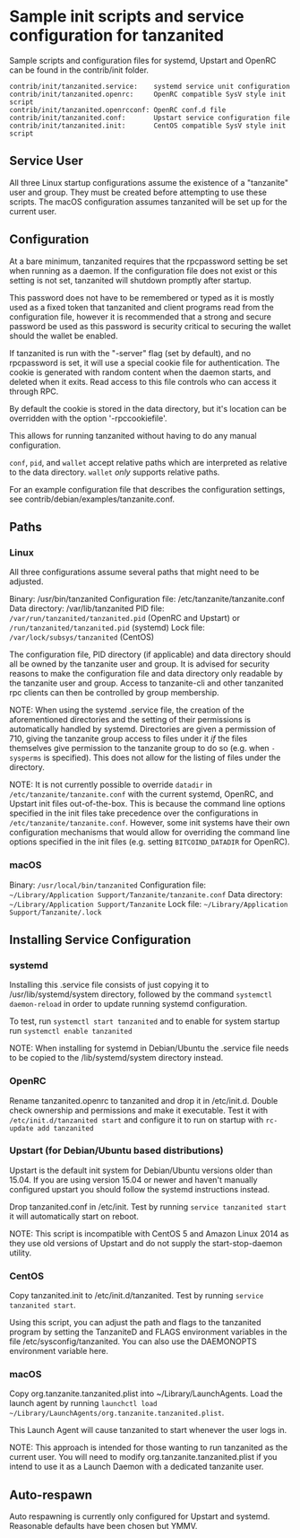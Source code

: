 Sample init scripts and service configuration for tanzanited
==========================================================

Sample scripts and configuration files for systemd, Upstart and OpenRC
can be found in the contrib/init folder.

    contrib/init/tanzanited.service:    systemd service unit configuration
    contrib/init/tanzanited.openrc:     OpenRC compatible SysV style init script
    contrib/init/tanzanited.openrcconf: OpenRC conf.d file
    contrib/init/tanzanited.conf:       Upstart service configuration file
    contrib/init/tanzanited.init:       CentOS compatible SysV style init script

Service User
---------------------------------

All three Linux startup configurations assume the existence of a "tanzanite" user
and group.  They must be created before attempting to use these scripts.
The macOS configuration assumes tanzanited will be set up for the current user.

Configuration
---------------------------------

At a bare minimum, tanzanited requires that the rpcpassword setting be set
when running as a daemon.  If the configuration file does not exist or this
setting is not set, tanzanited will shutdown promptly after startup.

This password does not have to be remembered or typed as it is mostly used
as a fixed token that tanzanited and client programs read from the configuration
file, however it is recommended that a strong and secure password be used
as this password is security critical to securing the wallet should the
wallet be enabled.

If tanzanited is run with the "-server" flag (set by default), and no rpcpassword is set,
it will use a special cookie file for authentication. The cookie is generated with random
content when the daemon starts, and deleted when it exits. Read access to this file
controls who can access it through RPC.

By default the cookie is stored in the data directory, but it's location can be overridden
with the option '-rpccookiefile'.

This allows for running tanzanited without having to do any manual configuration.

`conf`, `pid`, and `wallet` accept relative paths which are interpreted as
relative to the data directory. `wallet` *only* supports relative paths.

For an example configuration file that describes the configuration settings,
see contrib/debian/examples/tanzanite.conf.

Paths
---------------------------------

### Linux

All three configurations assume several paths that might need to be adjusted.

Binary:              /usr/bin/tanzanited
Configuration file:  /etc/tanzanite/tanzanite.conf
Data directory:      /var/lib/tanzanited
PID file:            `/var/run/tanzanited/tanzanited.pid` (OpenRC and Upstart) or `/run/tanzanited/tanzanited.pid` (systemd)
Lock file:           `/var/lock/subsys/tanzanited` (CentOS)

The configuration file, PID directory (if applicable) and data directory
should all be owned by the tanzanite user and group.  It is advised for security
reasons to make the configuration file and data directory only readable by the
tanzanite user and group.  Access to tanzanite-cli and other tanzanited rpc clients
can then be controlled by group membership.

NOTE: When using the systemd .service file, the creation of the aforementioned
directories and the setting of their permissions is automatically handled by
systemd. Directories are given a permission of 710, giving the tanzanite group
access to files under it _if_ the files themselves give permission to the
tanzanite group to do so (e.g. when `-sysperms` is specified). This does not allow
for the listing of files under the directory.

NOTE: It is not currently possible to override `datadir` in
`/etc/tanzanite/tanzanite.conf` with the current systemd, OpenRC, and Upstart init
files out-of-the-box. This is because the command line options specified in the
init files take precedence over the configurations in
`/etc/tanzanite/tanzanite.conf`. However, some init systems have their own
configuration mechanisms that would allow for overriding the command line
options specified in the init files (e.g. setting `BITCOIND_DATADIR` for
OpenRC).

### macOS

Binary:              `/usr/local/bin/tanzanited`
Configuration file:  `~/Library/Application Support/Tanzanite/tanzanite.conf`
Data directory:      `~/Library/Application Support/Tanzanite`
Lock file:           `~/Library/Application Support/Tanzanite/.lock`

Installing Service Configuration
-----------------------------------

### systemd

Installing this .service file consists of just copying it to
/usr/lib/systemd/system directory, followed by the command
`systemctl daemon-reload` in order to update running systemd configuration.

To test, run `systemctl start tanzanited` and to enable for system startup run
`systemctl enable tanzanited`

NOTE: When installing for systemd in Debian/Ubuntu the .service file needs to be copied to the /lib/systemd/system directory instead.

### OpenRC

Rename tanzanited.openrc to tanzanited and drop it in /etc/init.d.  Double
check ownership and permissions and make it executable.  Test it with
`/etc/init.d/tanzanited start` and configure it to run on startup with
`rc-update add tanzanited`

### Upstart (for Debian/Ubuntu based distributions)

Upstart is the default init system for Debian/Ubuntu versions older than 15.04. If you are using version 15.04 or newer and haven't manually configured upstart you should follow the systemd instructions instead.

Drop tanzanited.conf in /etc/init.  Test by running `service tanzanited start`
it will automatically start on reboot.

NOTE: This script is incompatible with CentOS 5 and Amazon Linux 2014 as they
use old versions of Upstart and do not supply the start-stop-daemon utility.

### CentOS

Copy tanzanited.init to /etc/init.d/tanzanited. Test by running `service tanzanited start`.

Using this script, you can adjust the path and flags to the tanzanited program by
setting the TanzaniteD and FLAGS environment variables in the file
/etc/sysconfig/tanzanited. You can also use the DAEMONOPTS environment variable here.

### macOS

Copy org.tanzanite.tanzanited.plist into ~/Library/LaunchAgents. Load the launch agent by
running `launchctl load ~/Library/LaunchAgents/org.tanzanite.tanzanited.plist`.

This Launch Agent will cause tanzanited to start whenever the user logs in.

NOTE: This approach is intended for those wanting to run tanzanited as the current user.
You will need to modify org.tanzanite.tanzanited.plist if you intend to use it as a
Launch Daemon with a dedicated tanzanite user.

Auto-respawn
-----------------------------------

Auto respawning is currently only configured for Upstart and systemd.
Reasonable defaults have been chosen but YMMV.
